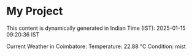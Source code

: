 # My Project

This content is dynamically generated in Indian Time (IST): 2025-01-15 09:20:36 IST


Current Weather in Coimbatore:
Temperature: 22.88 °C
Condition: mist
